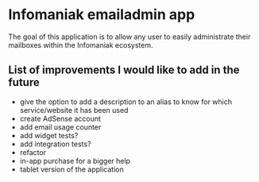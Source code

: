 # Infomaniak emailadmin app

The goal of this application is to allow any user to easily administrate their mailboxes within the
Infomaniak ecosystem.

## List of improvements I would like to add in the future

* give the option to add a description to an alias to know for which service/website it has been used
* create AdSense account
* add email usage counter
* add widget tests?
* add integration tests?
* refactor
* in-app purchase for a bigger help
* tablet version of the application
